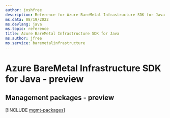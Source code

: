 ```yaml
---
author: joshfree
description: Reference for Azure BareMetal Infrastructure SDK for Java
ms.data: 08/19/2022
ms.devlang: java
ms.topic: reference
title: Azure BareMetal Infrastructure SDK for Java
ms.author: jfree
ms.service: baremetalinfrastructure
---
```

# Azure BareMetal Infrastructure SDK for Java - preview

## Management packages - preview
[!INCLUDE [mgmt-packages](baremetal-infrastructure-mgmt-index.md)]